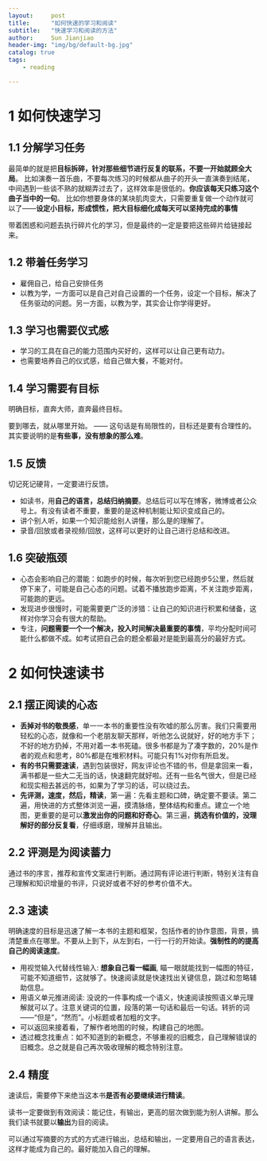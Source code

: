 ```yaml
---
layout:     post
title:      "如何快速的学习和阅读"  
subtitle:   "快速学习和阅读的方法"
author:     Sun Jianjiao
header-img: "img/bg/default-bg.jpg"
catalog: true
tags:
    - reading

---
```


# 1 如何快速学习

## 1.1 分解学习任务

最简单的就是把**目标拆碎，针对那些细节进行反复的联系，不要一开始就顾全大局**。 比如演奏一首乐曲，不要每次练习的时候都从曲子的开头一直演奏到结尾，中间遇到一些谈不熟的就糊弄过去了，这样效率是很低的。**你应该每天只练习这个曲子当中的一句**。 比如你想要身体的某块肌肉变大，只需要重复做一个动作就可以了——**设定小目标，形成惯性，把大目标细化成每天可以坚持完成的事情**

带着困惑和问题去执行碎片化的学习，但是最终的一定是要把这些碎片给链接起来。

## 1.2 带着任务学习

- 雇佣自己，给自己安排任务
- 以教为学，一方面可以是自己对自己设置的一个任务，设定一个目标，解决了任务驱动的问题。另一方面，以教为学，其实会让你学得更好。

## 1.3 学习也需要仪式感

- 学习的工具在自己的能力范围内买好的，这样可以让自己更有动力。
- 也需要培养自己的仪式感，给自己做大餐，不能对付。

## 1.4 学习需要有目标

明确目标，直奔大师，直奔最终目标。

要到哪去，就从哪里开始。 —— 这句话是有局限性的，目标还是要有合理性的。其实要说明的是**有些事，没有想象的那么难**。

## 1.5 反馈

切记死记硬背，一定要进行反馈。

- 如读书，用**自己的语言，总结归纳摘要**。总结后可以写在博客，微博或者公众号上。有没有读者不重要，重要的是这种机制能让知识变成自己的。
- 讲个别人听，如果一个知识能给别人讲懂，那么是的理解了。
- 录音/回放或者录视频/回放，这样可以更好的让自己进行总结和改进。

## 1.6 突破瓶颈

- 心态会影响自己的潜能：如跑步的时候，每次听到您已经跑步5公里，然后就停下来了，可能是自己心态的问题。试着不播放跑步距离，不关注跑步距离，可能跑的更远。
- 发现进步很慢时，可能需要更广泛的涉猎：让自己的知识进行积累和储备，这样对你学习会有很大的帮助。
- 专注，**问题需要一个一个解决，投入时间解决最重要的事情**，平均分配时间可能什么都做不成。如考试把自己会的题全都最对是能到最高分的最好方式。

# 2 如何快速读书

## 2.1 摆正阅读的心态

- **丢掉对书的敬畏感**，单一一本书的重要性没有吹嘘的那么厉害。我们只需要用轻松的心态，就像和一个老朋友聊天那样，听他怎么说就好，好的地方手下；不好的地方扔掉，不用对着一本书死磕。很多书都是为了凑字数的，20%是作者的观点和思考，80%都是在堆积材料。可能只有1%对你有所启发。
- **有的书只需要速读**，遇到包装很好，网友评论也不错的书，但是拿回来一看，满书都是一些大二无当的话，快速翻完就好啦。还有一些名气很大，但是已经和现实相去甚远的书，如果为了学习的话，可以绕过去。
- **先评测，速度，然后，精读**，第一遍：先看主题和口碑，确定要不要读。第二遍，用快进的方式整体浏览一遍，摸清脉络，整体结构和重点。建立一个地图，更重要的是可以**激发出你的问题和好奇心**。第三遍，**挑选有价值的，没理解好的部分反复看**，仔细琢磨，理解并且输出。

## 2.2 评测是为阅读蓄力

通过书的序言，推荐和宣传文案进行判断。通过网有评论进行判断，特别关注有自己理解和知识增量的书评，只说好或者不好的参考价值不大。

## 2.3 速读

明确速度的目标是迅速了解一本书的主题和框架，包括作者的协作意图，背景，搞清楚重点在哪里。不要从上到下，从左到右，一行一行的开始读。**强制性的的提高自己的阅读速度**。

- 用视觉输入代替线性输入: **想象自己看一幅画**, 瞄一眼就能找到一幅图的特征，可能不知道细节，这就够了。快速阅读就是快速找出关键信息，跳过和忽略辅助信息。
- 用语义单元推进阅读: 没说的一件事构成一个语义，快速阅读按照语义单元理解就可以了。注意关键词的位置，段落的第一句话和最后一句话。转折的词——“但是”，“然而”。小标题或者加粗的文字。
- 可以返回来接着看，了解作者地图的时候，构建自己的地图。
- 透过概念找重点：如不知道到的新概念，不够重视的旧概念，自己理解错误的旧概念。总之就是自己再次吸收理解的概念特别注意。

## 2.4 精度

速读后，需要停下来绝当这本书**是否有必要继续进行精读**。

读书一定要做到有效阅读：能记住，有输出，更高的层次做到能为别人讲解。那么我们读书就要以**输出**为目的阅读。

可以通过写摘要的方式的方式进行输出，总结和输出，一定要用自己的语言表达，这样才能成为自己的。最好能加入自己的理解。


